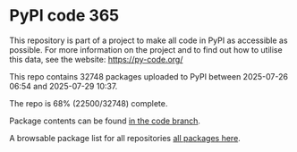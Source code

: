 # PyPI code 365

This repository is part of a project to make all code in PyPI as accessible as possible. For more information 
on the project and to find out how to utilise this data, see the website: https://py-code.org/

This repo contains 32748 packages uploaded to PyPI between 
2025-07-26 06:54 and 2025-07-29 10:37.

The repo is 68% (22500/32748) complete.

Package contents can be found [in the code branch](https://github.com/pypi-data/pypi-mirror-365/tree/code/packages).

A browsable package list for all repositories [all packages here](https://py-code.org/repositories/pypi-mirror-365).


